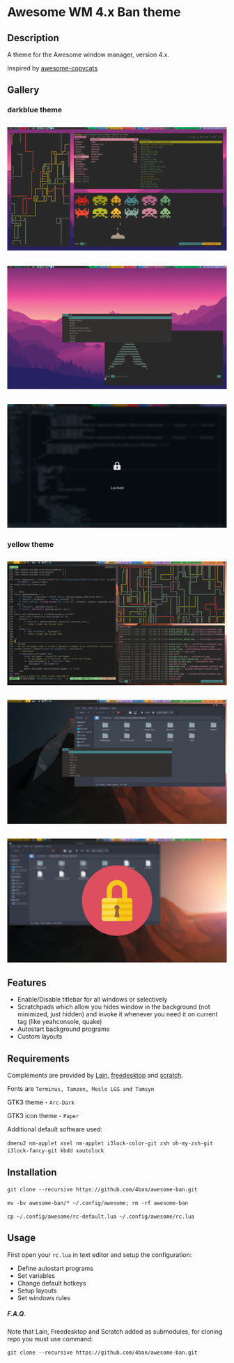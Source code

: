 # Awesome WM 4.x Ban theme

## Description
A theme for the Awesome window manager, version 4.x.

Inspired by [awesome-copycats](https://github.com/lcpz/awesome-copycats)

## Gallery

### darkblue theme

![](https://github.com/4ban/awesome-ban/raw/master/themes/darkblue/screenshots/screen1.png)
---

![](https://github.com/4ban/awesome-ban/raw/master/themes/darkblue/screenshots/screen2.png)
---

![](https://github.com/4ban/awesome-ban/raw/master/themes/darkblue/screenshots/screen3.png)
---

### yellow theme

![](https://github.com/4ban/awesome-ban/raw/master/themes/yellow/screenshots/screen1.png)
---

![](https://github.com/4ban/awesome-ban/raw/master/themes/yellow/screenshots/screen2.png)
---

![](https://github.com/4ban/awesome-ban/raw/master/themes/yellow/screenshots/screen3.png)
---

## Features

* Enable/Disable titlebar for all windows or selectively
* Scratchpads which allow you hides window in the background (not minimized, just hidden) and invoke it whenever you need it on current tag (like yeahconsole, quake)
* Autostart background programs
* Custom layouts

## Requirements
Complements are provided by [Lain](https://github.com/lcpz/lain), [freedesktop](https://github.com/lcpz/freedesktop) and [scratch](https://github.com/proteansec/awesome-scratch).

Fonts are `Terminus, Tamzen, Meslo LGS and Tamsyn`

GTK3 theme - `Arc-Dark`

GTK3 icon theme - `Paper`

Additional default software used:

`dmenu2 nm-applet xsel nm-applet i3lock-color-git zsh oh-my-zsh-git i3lock-fancy-git kbdd xautolock`

## Installation

`git clone --recursive https://github.com/4ban/awesome-ban.git`

`mv -bv awesome-ban/* ~/.config/awesome; rm -rf awesome-ban`

`cp ~/.config/awesome/rc-default.lua ~/.config/awesome/rc.lua`

## Usage

First open your `rc.lua` in text editor and setup the configuration:

* Define autostart programs
* Set variables
* Change default hotkeys
* Setup layouts
* Set windows rules

##### F.A.Q.

Note that Lain, Freedesktop and Scratch added as submodules, for cloning repo you must use command:
```
git clone --recursive https://github.com/4ban/awesome-ban.git
```
